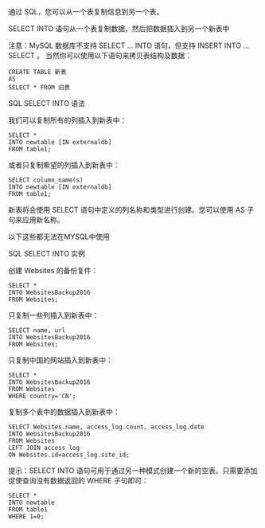 ﻿
通过 SQL，您可以从一个表复制信息到另一个表。

SELECT INTO 语句从一个表复制数据，然后把数据插入到另一个新表中


注意：MySQL 数据库不支持 SELECT ... INTO 语句，但支持
 INSERT INTO ... SELECT 。
当然你可以使用以下语句来拷贝表结构及数据：

```
CREATE TABLE 新表
AS
SELECT * FROM 旧表
```
SQL SELECT INTO 语法

我们可以复制所有的列插入到新表中：

```
SELECT *
INTO newtable [IN externaldb]
FROM table1;
```

或者只复制希望的列插入到新表中：

```
SELECT column_name(s)
INTO newtable [IN externaldb]
FROM table1;
```

新表将会使用 SELECT 语句中定义的列名称和类型进行创建。您可以使用 AS 子句来应用新名称。

以下这些都无法在MYSQL中使用

SQL SELECT INTO 实例

创建 Websites 的备份复件：

```
SELECT *
INTO WebsitesBackup2016
FROM Websites;
```

只复制一些列插入到新表中：

```
SELECT name, url
INTO WebsitesBackup2016
FROM Websites;
```

只复制中国的网站插入到新表中：

```
SELECT *
INTO WebsitesBackup2016
FROM Websites
WHERE country='CN';
```

复制多个表中的数据插入到新表中：

```
SELECT Websites.name, access_log.count, access_log.date
INTO WebsitesBackup2016
FROM Websites
LEFT JOIN access_log
ON Websites.id=access_log.site_id;
```

提示：SELECT INTO 语句可用于通过另一种模式创建一个新的空表。只需要添加促使查询没有数据返回的 WHERE 子句即可：

```
SELECT *
INTO newtable
FROM table1
WHERE 1=0;
```
